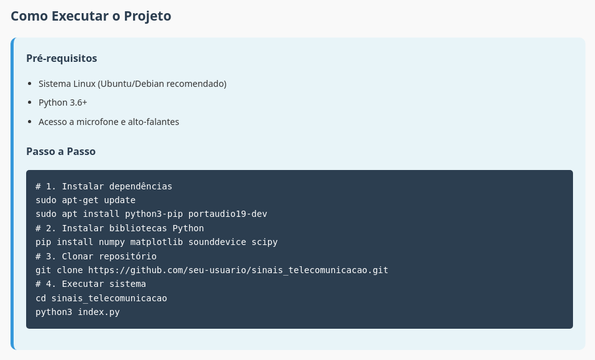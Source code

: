 ## Como Executar o Projeto
<div style="background: #e8f4f8; padding: 20px; border-radius: 10px; border-left: 5px solid #3498db;">
  <h3 style="margin-top: 0;">Pré-requisitos</h3>
  <ul>
    <li>Sistema Linux (Ubuntu/Debian recomendado)</li>
    <li>Python 3.6+</li>
    <li>Acesso a microfone e alto-falantes</li>
  </ul>
  
  <h3>Passo a Passo</h3>
  <pre style="background: #2c3e50; color: white; padding: 15px; border-radius: 5px;">
# 1. Instalar dependências
sudo apt-get update
sudo apt install python3-pip portaudio19-dev
# 2. Instalar bibliotecas Python
pip install numpy matplotlib sounddevice scipy
# 3. Clonar repositório
git clone https://github.com/seu-usuario/sinais_telecomunicacao.git
# 4. Executar sistema
cd sinais_telecomunicacao
python3 index.py</pre>
</div>

<style>
  body {
    font-family: 'Segoe UI', Tahoma, Geneva, Verdana, sans-serif;
    line-height: 1.6;
    color: #333;
    max-width: 1200px;
    margin: 0 auto;
    padding: 20px;
    background-color: #f9f9f9;
  }
  
  h1, h2, h3, h4 {
    color: #2c3e50;
  }
  
  h1 {
    text-align: center;
    border-bottom: 3px solid #3498db;
    padding-bottom: 15px;
  }
  
  table {
    width: 100%;
    margin: 20px 0;
  }
  
  th {
    background-color: #3498db;
    color: white;
  }
  
  td, th {
    padding: 12px;
    text-align: left;
    border-bottom: 1px solid #ddd;
  }
  
  tr:hover {
    background-color: #f5f5f5;
  }
  
  pre {
    background: #2c3e50;
    color: white;
    padding: 15px;
    border-radius: 5px;
    overflow-x: auto;
  }
  
  ul {
    padding-left: 20px;
  }
  
  li {
    margin-bottom: 8px;
  }
  
  img {
    max-width: 100%;
    display: block;
    margin: 0 auto;
  }
  
  .slide {
    margin-bottom: 60px;
    background: white;
    padding: 30px;
    border-radius: 10px;
    box-shadow: 0 4px 8px rgba(0,0,0,0.1);
  }
</style>
